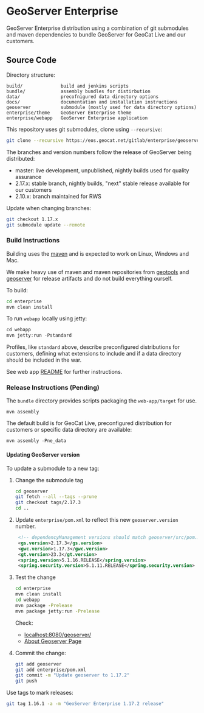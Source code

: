 # GeoServer Enterprise

GeoServer Enterprise distribution using a combination of git submodules and maven dependencies to bundle GeoServer for GeoCat Live and our customers.

## Source Code

Directory structure:

```
build/              build and jenkins scripts
bundle/             assembly bundles for distirbution
data/               precofnigured data directory options
docs/               documentation and installation instructions
geoserver           submodule (mostly used for data directory options)
enterprise/theme    GeoServer Enterprise theme
enterprise/webapp   GeoServer Enterprise application
```

This repository uses git submodules, clone using ``--recursive``:

```bash
git clone --recursive https://eos.geocat.net/gitlab/enterprise/geoserver-enterprise.git
```

The branches and version numbers follow the release of GeoServer being distributed:

* master: live development, unpublished, nightly builds used for quality assurance
* 2.17.x: stable branch, nightly builds, "next" stable release available for our customers
* 2.10.x: branch maintained for RWS

Update when changing branches:

```bash
git checkout 1.17.x
git submodule update --remote
```

### Build Instructions

Building uses the [maven](https://maven.apache.org) and is expected to work on Linux, Windows and Mac.

We make heavy use of maven and maven repositories from [geotools](https://download.osgeo.org/webdav/geotools/) and [geoserver](https://repo.boundlessgeo.com/release/) for release artifacts and do not build everything ourself. 

To build:

```bash
cd enterprise
mvn clean install 
```

To run `webapp` locally using jetty:
```java
cd webapp
mvn jetty:run -Pstandard
```

Profiles, like `standard` above, describe preconfigured distributions for customers, defining what extensions to include and if a data directory should be included in the war.

See web app [README](enterprise/webapp/README.md) for further instructions.

### Release Instructions (Pending)

The ``bundle`` directory provides scripts packaging the `web-app/target` for use.

```
mvn assembly
```

The default build is for GeoCat Live, preconfigured distribution for customers or specific data directory are available:

```java
mvn assembly -Pne_data
```

#### Updating GeoServer version

To update a submodule to a new tag:

1. Change the submodule tag

   ```bash
   cd geoserver
   git fetch --all --tags --prune
   git checkout tags/2.17.3
   cd ..
   ```

2. Update `enterprise/pom.xml` to reflect this new `geoserver.version` number.
   
   ```xml
    <!-- dependencyManagement versions should match geoserver/src/pom.xml -->
    <gs.version>2.17.3</gs.version>
    <gwc.version>1.17.3</gwc.version>
    <gt.version>23.3</gt.version>
    <spring.version>5.1.16.RELEASE</spring.version>
    <spring.security.version>5.1.11.RELEASE</spring.security.version>
   ```

3. Test the change
   
   ```bash
   cd enterprise
   mvn clean install
   cd webapp
   mvn package -Prelease
   mvn package jetty:run -Prelease
   ```
   
   Check:
   
   * [localhost:8080/geoserver/](http://localhost:8080/geoserver/)
   * [About Geoserver Page]( http://localhost:8080/geoserver/web/wicket/bookmarkable/org.geoserver.web.AboutGeoServerPage)
   
   
4. Commit the change:

   ```bash
   git add geoserver
   git add enterprise/pom.xml
   git commit -m "Update geoserver to 1.17.2"
   git push
   ```

Use tags to mark releases:

```bash
git tag 1.16.1 -a -m "GeoServer Enterprise 1.17.2 release"
```
